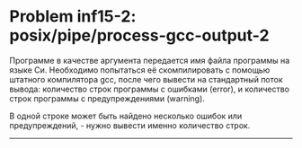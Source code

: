 **Problem inf15-2: posix/pipe/process-gcc-output-2**
===========================================================

Программе в качестве аргумента передается имя файла программы на языке Си. Необходимо попытаться её скомпилировать с помощью штатного компилятора gcc, после чего вывести на стандартный поток вывода: количество строк программы с ошибками (error), и количество строк программы с предупреждениями (warning). 

В одной строке может быть найдено несколько ошибок или предупреждений, - нужно вывести именно количество строк.

***
